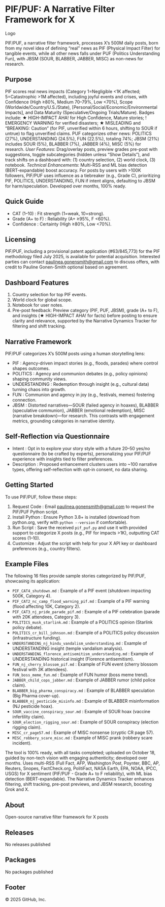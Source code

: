 # PIF/PUF: A Narrative Filter Framework for X

Logo

PIF/PUF, a narrative filter framework, processes X’s 500M daily posts, born from my novel idea of defining “real” news as PIF (Physical Impact Filter) for tangible events, while all other news falls under PUF (Politics Understanding Fun), with JBSM (SOUR, BLABBER, JABBER, MISC) as non-news for research.

## Purpose
PIF scores real news impacts (Category 1=Negligible <1K affected; 5=Catastrophic >1M affected), including joyful events and crises, with Confidence (High ≥80%, Medium 70–79%, Low <70%), Scope (Worldwide/Country/U.S./State), [Personal/Social/Economic/Environmental Impacts], and Data Maturity (Speculative/Ongoing Trials/Mature). Badges include: ★ HIGH-IMPACT AHA! for High Confidence, Mature stories; ! EMERGENCY WARNING for verified disasters; ★ MISLEADING and “BREAKING: Caution” (for PIF, unverified within 6 hours, shifting to SOUR if untrue) to flag unverified claims. PUF categorizes other news: POLITICS (27%), UNDERSTANDING (24.5%), FUN (22.5%), totaling 74%; JBSM (21%) includes SOUR (5%), BLABBER (7%), JABBER (4%), MISC (5%) for research. *User Features*: Drag/overlay posts, preview grades pre-post with suggestions, toggle subcategories (hidden unless “Show Details”), and track shifts on a dashboard with: (1) country selection, (2) world clock, (3) notebook. *Technical Enhancements*: Multi-RSS and ML bias detection (BERT-expandable) boost accuracy. For posts by users with >100K followers, PIF/PUF uses influence as a tiebreaker (e.g., Grade C), prioritizing PIF, POLITICS, UNDERSTANDING, FUN if intent aligns, defaulting to JBSM for harm/speculation. Developed over months, 100% ready.

## Quick Guide
* CAT (1–10) : Fit strength (1=weak, 10=strong).
* Grade (A+ to F) : Reliability (A+ ≥95%, F <60%).
* Confidence : Certainty (High ≥80%, Low <70%).

## Licensing
PIF/PUF, including a provisional patent application (#63/845,773) for the PIF methodology filed July 2025, is available for potential acquisition. Interested parties can contact paulinea.gonensmith@gmail.com to discuss offers, with credit to Pauline Gonen-Smith optional based on agreement.

## Dashboard Features
1. Country selection for top PIF events.
2. World clock for global scope.
3. Notebook for user notes.
4. Pre-post feedback: Preview category (PIF, PUF, JBSM), grade (A+ to F), and insights (★ HIGH-IMPACT AHA! for facts) before posting to ensure clarity and relevance, supported by the Narrative Dynamics Tracker for filtering and shift tracking.

## Narrative Framework
PIF/PUF categorizes X’s 500M posts using a human storytelling lens:
* PIF : Agency-driven impact stories (e.g., floods, parades) where control shapes outcomes.
* POLITICS : Agency and communion debates (e.g., policy opinions) shaping community views.
* UNDERSTANDING : Redemption through insight (e.g., cultural data) turning chaos into growth.
* FUN : Communion and agency in joy (e.g., festivals, memes) fostering connection.
* JBSM : Distorted narratives—SOUR (failed agency in hoaxes), BLABBER (speculative communion), JABBER (emotional redemption), MISC (narrative breakdown)—for research. This contrasts with engagement metrics, grounding categories in narrative identity.

## Self-Reflection via Questionnaire
* Intent : Opt in to explore your story style with a future 20–50 yes/no questionnaire (to be crafted by experts), personalizing your PIF/PUF experience with insights tied to filter preferences.
* Description : Proposed enhancement clusters users into ~100 narrative types, offering self-reflection with opt-in consent, no data sharing.

## Getting Started
To use PIF/PUF, follow these steps:
1. Request Code : Email paulinea.gonensmith@gmail.com to request the PIF/PUF Python script.
2. Install Python : Ensure Python 3.8+ is installed (download from python.org, verify with `python --version` if comfortable).
3. Run Script : Save the received `pif_puf.py` and use it with provided support to categorize X posts (e.g., PIF for impacts >1K), outputting CAT scores (1–10).
4. Customize : Adjust the script with help for your X API key or dashboard preferences (e.g., country filters).

## Example Files
The following 16 files provide sample stories categorized by PIF/PUF, showcasing its application:
* `PIF_CAT4_shutdown.md` : Example of a PIF event (shutdown impacting 500K, Category 4).
* `PIF_CAT2_nc_camp_flood_warning_pif.md` : Example of a PIF warning (flood affecting 10K, Category 2).
* `PIF_CAT3_nj_pride_parade_pif.md` : Example of a PIF celebration (parade with 20K attendees, Category 3).
* `POLITICS_musk_starlink.md` : Example of a POLITICS opinion (Starlink policy debate).
* `POLITICS_cr_bill_johnson.md` : Example of a POLITICS policy discussion (infrastructure funding).
* `UNDERSTANDING_nj_hindu_vandalism_understanding.md` : Example of UNDERSTANDING insight (temple vandalism analysis).
* `UNDERSTANDING_florence_antisemitism_understanding.md` : Example of UNDERSTANDING historical insight (Florence antisemitism).
* `FUN_nj_cherry_blossom_pif.md` : Example of FUN event (cherry blossom festival with 3K attendees).
* `FUN_boss_meme_fun.md` : Example of FUN humor (boss meme trend).
* `JABBER_child_cops_jabber.md` : Example of JABBER rumor (child police claim).
* `BLABBER_big_pharma_conspiracy.md` : Example of BLABBER speculation (Big Pharma cover-up).
* `BLABBER_nj_pesticide_misinfo.md` : Example of BLABBER misinformation (NJ pesticide hoax).
* `SOUR_vaccine_conspiracy_sour.md` : Example of SOUR hoax (vaccine infertility claim).
* `SOUR_election_rigging_sour.md` : Example of SOUR conspiracy (election rigging claim).
* `MISC_cr_page57.md` : Example of MISC nonsense (cryptic CR page 57).
* `MISC_robbery_scare_misc.md` : Example of MISC prank (robbery scare incident).

The tool is 100% ready, with all tasks completed; uploaded on October 18, guided by non-tech vision with engaging authenticity; developed over months. Uses multi-RSS (Full Fact, AFP, Washington Post, Poynter, BBC, AP, Reuters, Snopes, FactCheck.org, PolitiFact, NASA Earth, EPA, NOAA, IPCC, USGS) for X sentiment (PIF/PUF - Grade A+ to F reliability), with ML bias detection (BERT-expandable). The Narrative Dynamics Tracker enhances filtering, shift tracking, pre-post previews, and JBSM research, boosting Grok and X.

## About
Open-source narrative filter framework for X posts

## Releases
No releases published

## Packages
No packages published

## Footer
© 2025 GitHub, Inc.
